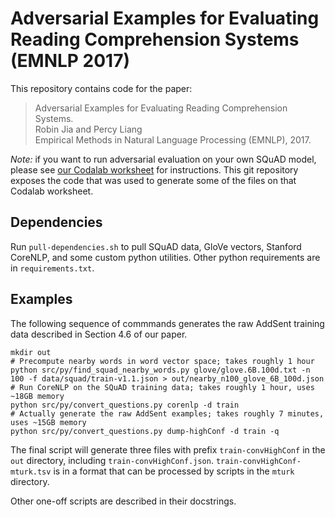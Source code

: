 # Adversarial Examples for Evaluating Reading Comprehension Systems (EMNLP 2017)
This repository contains code for the paper:

> Adversarial Examples for Evaluating Reading Comprehension Systems.  
> Robin Jia and Percy Liang  
> Empirical Methods in Natural Language Processing (EMNLP), 2017.  

*Note:* if you want to run adversarial evaluation on your own SQuAD model, please see 
[our Codalab worksheet](https://worksheets.codalab.org/worksheets/0xc86d3ebe69a3427d91f9aaa63f7d1e7d/)
for instructions.
This git repository exposes the code that was used to generate some of the files 
on that Codalab worksheet.

## Dependencies
Run `pull-dependencies.sh` to pull SQuAD data, GloVe vectors, Stanford CoreNLP,
and some custom python utilities.
Other python requirements are in `requirements.txt`.

## Examples
The following sequence of commmands generates the raw AddSent training data described in Section 4.6 of our paper.

    mkdir out
    # Precompute nearby words in word vector space; takes roughly 1 hour
    python src/py/find_squad_nearby_words.py glove/glove.6B.100d.txt -n 100 -f data/squad/train-v1.1.json > out/nearby_n100_glove_6B_100d.json
    # Run CoreNLP on the SQuAD training data; takes roughly 1 hour, uses ~18GB memory
    python src/py/convert_questions.py corenlp -d train
    # Actually generate the raw AddSent examples; takes roughly 7 minutes, uses ~15GB memory
    python src/py/convert_questions.py dump-highConf -d train -q

The final script will generate three files with prefix `train-convHighConf` in the `out` directory, 
including `train-convHighConf.json`.
`train-convHighConf-mturk.tsv` is in a format that can be processed by scripts in the `mturk` directory.

Other one-off scripts are described in their docstrings.

